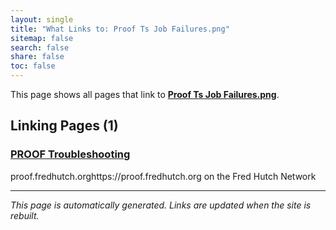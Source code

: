 ```yaml
---
layout: single
title: "What Links to: Proof Ts Job Failures.png"
sitemap: false
search: false
share: false
toc: false
---
```


This page shows all pages that link to **[Proof Ts Job Failures.png](/datademos/assets/proof_ts_job_failures.png)**.

## Linking Pages (1)

### [PROOF Troubleshooting](/datademos/proof-troubleshooting/)

proof.fredhutch.orghttps://proof.fredhutch.org on the Fred Hutch Network

---


*This page is automatically generated. Links are updated when the site is rebuilt.*
